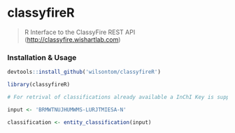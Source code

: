 # classyfireR

> R Interface to the ClassyFire REST API (http://classyfire.wishartlab.com)


### Installation & Usage

```R
devtools::install_github('wilsontom/classyfireR')

library(classyfireR)

# For retrival of classifications already available a InChI Key is supplied to the  `entity_classification` function.

input <- 'BRMWTNUJHUMWMS-LURJTMIESA-N'

classification <- entity_classification(input)


```
